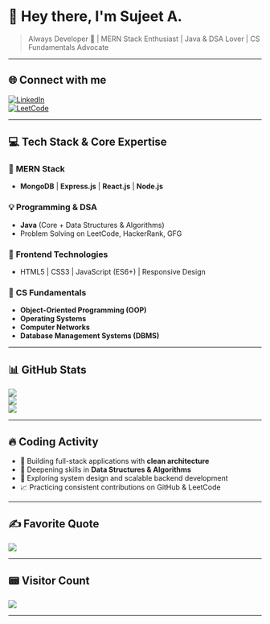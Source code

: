# 👋 Hey there, I'm Sujeet A.

> Always Developer 🚀 | MERN Stack Enthusiast | Java & DSA Lover | CS Fundamentals Advocate

---

## 🌐 Connect with me

[![LinkedIn](https://img.shields.io/badge/LinkedIn-%230077B5.svg?style=for-the-badge&logo=linkedin&logoColor=white)](https://www.linkedin.com/in/sujeet-m-a-39a86b2b9)  
[![LeetCode](https://img.shields.io/badge/LeetCode-%2300B8D9.svg?style=for-the-badge&logo=leetcode&logoColor=white)](https://leetcode.com/u/sujeet_2330/)

---

## 💻 Tech Stack & Core Expertise

### 🌟 **MERN Stack**
- **MongoDB** | **Express.js** | **React.js** | **Node.js**

### 💡 **Programming & DSA**
- **Java** (Core + Data Structures & Algorithms)
- Problem Solving on LeetCode, HackerRank, GFG

### 🎨 **Frontend Technologies**
- HTML5 | CSS3 | JavaScript (ES6+) | Responsive Design

### 🧠 **CS Fundamentals**
- **Object-Oriented Programming (OOP)**
- **Operating Systems**
- **Computer Networks**
- **Database Management Systems (DBMS)**

---

## 📊 GitHub Stats

![](https://github-readme-stats.vercel.app/api?username=sujeets2330&theme=radical&hide_border=false&show_icons=true)<br/>
![](https://github-readme-streak-stats.herokuapp.com/?user=sujeets2330&theme=radical&hide_border=false)<br/>
![](https://github-readme-stats.vercel.app/api/top-langs/?username=sujeets2330&theme=radical&hide_border=false&layout=compact)

---

## 🔥 Coding Activity

- 💼 Building full-stack applications with **clean architecture**
- 🧠 Deepening skills in **Data Structures & Algorithms**
- 🔭 Exploring system design and scalable backend development
- 📈 Practicing consistent contributions on GitHub & LeetCode

---

## ✍️ Favorite Quote

![](https://quotes-github-readme.vercel.app/api?type=horizontal&theme=light)

---

## 📟 Visitor Count

[![](https://visitcount.itsvg.in/api?id=sujeets2330&icon=5&color=1)](https://visitcount.itsvg.in)

---
